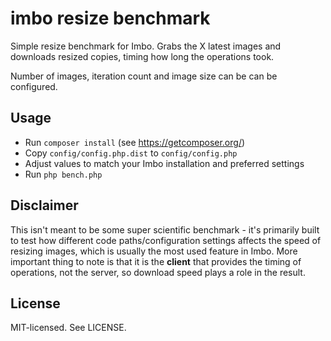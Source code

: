 # imbo resize benchmark

Simple resize benchmark for Imbo.
Grabs the X latest images and downloads resized copies, timing how long the operations took.

Number of images, iteration count and image size can be can be configured.

## Usage

* Run `composer install` (see https://getcomposer.org/)
* Copy `config/config.php.dist` to `config/config.php`
* Adjust values to match your Imbo installation and preferred settings
* Run `php bench.php`

## Disclaimer

This isn't meant to be some super scientific benchmark - it's primarily built to test how different code paths/configuration settings affects the speed of resizing images, which is usually the most used feature in Imbo. More important thing to note is that it is the **client** that provides the timing of operations, not the server, so download speed plays a role in the result.

## License

MIT-licensed. See LICENSE.
